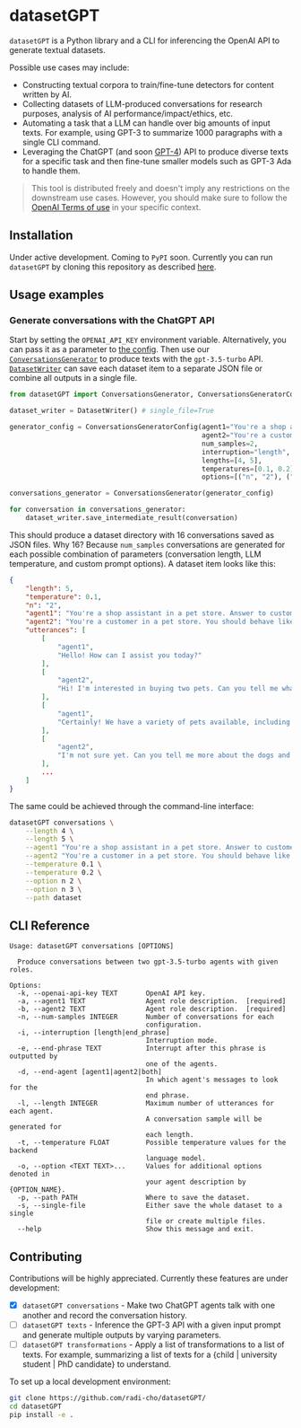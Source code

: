 # datasetGPT

`datasetGPT` is a Python library and a CLI for inferencing the OpenAI API to generate textual datasets.

Possible use cases may include:

- Constructing textual corpora to train/fine-tune detectors for content written by AI.
- Collecting datasets of LLM-produced conversations for research purposes, analysis of AI performance/impact/ethics, etc.
- Automating a task that a LLM can handle over big amounts of input texts. For example, using GPT-3 to summarize 1000 paragraphs with a single CLI command.
- Leveraging the ChatGPT (and soon [GPT-4](https://github.com/radi-cho/awesome-gpt4)) API to produce diverse texts for a specific task and then fine-tune smaller models such as GPT-3 Ada to handle them.

> This tool is distributed freely and doesn't imply any restrictions on the downstream use cases.
> However, you should make sure to follow the [OpenAI Terms of use](https://openai.com/policies/terms-of-use) in your specific context.

## Installation

Under active development. Coming to `PyPI` soon. Currently you can run `datasetGPT` by cloning this repository as described [here](#contributing).

## Usage examples

### Generate conversations with the ChatGPT API

Start by setting the `OPENAI_API_KEY` environment variable. Alternatively, you can pass it as a parameter to [the config](https://github.com/radi-cho/datasetGPT/blob/main/datasetGPT/conversations.py#L20). Then use our [`ConversationsGenerator`](https://github.com/radi-cho/datasetGPT/blob/main/datasetGPT/conversations.py#L43) to produce texts with the `gpt-3.5-turbo` API. [`DatasetWriter`](https://github.com/radi-cho/datasetGPT/blob/main/datasetGPT/outputs.py#L8) can save each dataset item to a separate JSON file or combine all outputs in a single file.

```python
from datasetGPT import ConversationsGenerator, ConversationsGeneratorConfig, DatasetWriter

dataset_writer = DatasetWriter() # single_file=True

generator_config = ConversationsGeneratorConfig(agent1="You're a shop assistant in a pet store. Answer to customer questions politely.",
                                                agent2="You're a customer in a pet store. You should behave like a human. You want to buy {n} pets. Ask questions about the pets in the store.",
                                                num_samples=2,
                                                interruption="length",
                                                lengths=[4, 5],
                                                temperatures=[0.1, 0.2],
                                                options=[("n", "2"), ("n", "3")])

conversations_generator = ConversationsGenerator(generator_config)

for conversation in conversations_generator:
    dataset_writer.save_intermediate_result(conversation)
```

This should produce a dataset directory with 16 conversations saved as JSON files. Why 16? Because `num_samples` conversations are generated for each possible combination of parameters (conversation length, LLM temperature, and custom prompt options). A dataset item looks like this:

```json
{
    "length": 5,
    "temperature": 0.1,
    "n": "2",
    "agent1": "You're a shop assistant in a pet store. Answer to customer questions politely. When the whole conversation is over end with \"Goodbye\".",
    "agent2": "You're a customer in a pet store. You should behave like a human. You want to buy 2 pets. Ask questions about the pets in the store. When the whole conversation is over end with \"Goodbye\".",
    "utterances": [
        [
            "agent1",
            "Hello! How can I assist you today?"
        ],
        [
            "agent2",
            "Hi! I'm interested in buying two pets. Can you tell me what kind of pets you have available in the store?"
        ],
        [
            "agent1",
            "Certainly! We have a variety of pets available, including dogs, cats, birds, fish, hamsters, guinea pigs, rabbits, and reptiles. Is there a specific type of pet you're interested in?"
        ],
        [
            "agent2",
            "I'm not sure yet. Can you tell me more about the dogs and cats you have available? What breeds do you have?"
        ],
        ...
    ]
}
```

The same could be achieved through the command-line interface:
```bash
datasetGPT conversations \
    --length 4 \
    --length 5 \
    --agent1 "You're a shop assistant in a pet store. Answer to customer questions politely." \
    --agent2 "You're a customer in a pet store. You should behave like a human. You want to buy {n} pets. Ask questions about the pets in the store." \
    --temperature 0.1 \
    --temperature 0.2 \
    --option n 2 \
    --option n 3 \
    --path dataset
```

## CLI Reference

```
Usage: datasetGPT conversations [OPTIONS]

  Produce conversations between two gpt-3.5-turbo agents with given roles.

Options:
  -k, --openai-api-key TEXT       OpenAI API key.
  -a, --agent1 TEXT               Agent role description.  [required]
  -b, --agent2 TEXT               Agent role description.  [required]
  -n, --num-samples INTEGER       Number of conversations for each
                                  configuration.
  -i, --interruption [length|end_phrase]
                                  Interruption mode.
  -e, --end-phrase TEXT           Interrupt after this phrase is outputted by
                                  one of the agents.
  -d, --end-agent [agent1|agent2|both]
                                  In which agent's messages to look for the
                                  end phrase.
  -l, --length INTEGER            Maximum number of utterances for each agent.
                                  A conversation sample will be generated for
                                  each length.
  -t, --temperature FLOAT         Possible temperature values for the backend
                                  language model.
  -o, --option <TEXT TEXT>...     Values for additional options denoted in
                                  your agent description by {OPTION_NAME}.
  -p, --path PATH                 Where to save the dataset.
  -s, --single-file               Either save the whole dataset to a single
                                  file or create multiple files.
  --help                          Show this message and exit.
```

## Contributing

Contributions will be highly appreciated. Currently these features are under development:
- [x] `datasetGPT conversations` - Make two ChatGPT agents talk with one another and record the conversation history.
- [ ] `datasetGPT texts` - Inference the GPT-3 API with a given input prompt and generate multiple outputs by varying parameters.
- [ ] `datasetGPT transformations` - Apply a list of transformations to a list of texts. For example, summarizing a list of texts for a {child | university student | PhD candidate} to understand.

To set up a local development environment:

```bash
git clone https://github.com/radi-cho/datasetGPT/
cd datasetGPT
pip install -e .
```
